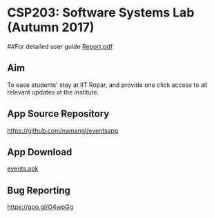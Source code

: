 # CSP203: Software Systems Lab (Autumn 2017)

##For detailed user guide <a href="6. Project Report (25 April 2017)/Report.pdf">Report.pdf</a>

Aim
---
To ease students' stay at IIT Ropar, and provide one click access to all relevant updates at the institute.

App Source Repository
--------------
https://github.com/namangl/eventsapp

App Download
------------
<a href="events.apk">events.apk</a>


Bug Reporting
-------------
https://goo.gl/O4wpGg


